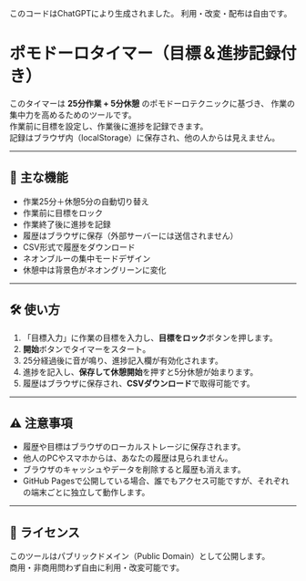 このコードはChatGPTにより生成されました。
利用・改変・配布は自由です。

# ポモドーロタイマー（目標＆進捗記録付き）

このタイマーは **25分作業 + 5分休憩** のポモドーロテクニックに基づき、
作業の集中力を高めるためのツールです。  
作業前に目標を設定し、作業後に進捗を記録できます。  
記録はブラウザ内（localStorage）に保存され、他の人からは見えません。

---

## 🌟 主な機能
- 作業25分＋休憩5分の自動切り替え
- 作業前に目標をロック
- 作業終了後に進捗を記録
- 履歴はブラウザに保存（外部サーバーには送信されません）
- CSV形式で履歴をダウンロード
- ネオンブルーの集中モードデザイン
- 休憩中は背景色がネオングリーンに変化

---

## 🛠 使い方
1. 「目標入力」に作業の目標を入力し、**目標をロック**ボタンを押します。
2. **開始**ボタンでタイマーをスタート。
3. 25分経過後に音が鳴り、進捗記入欄が有効化されます。
4. 進捗を記入し、**保存して休憩開始**を押すと5分休憩が始まります。
5. 履歴はブラウザに保存され、**CSVダウンロード**で取得可能です。

---

## ⚠️ 注意事項
- 履歴や目標はブラウザのローカルストレージに保存されます。
- 他人のPCやスマホからは、あなたの履歴は見られません。
- ブラウザのキャッシュやデータを削除すると履歴も消えます。
- GitHub Pagesで公開している場合、誰でもアクセス可能ですが、それぞれの端末ごとに独立して動作します。

---

## 📄 ライセンス
このツールはパブリックドメイン（Public Domain）として公開します。  
商用・非商用問わず自由に利用・改変可能です。
